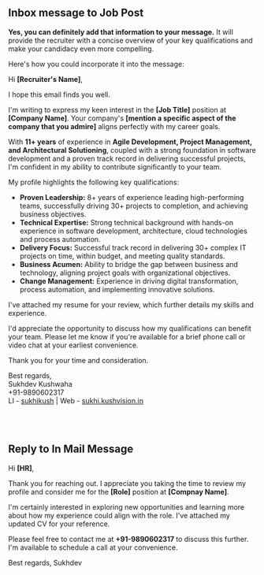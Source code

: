 ## Inbox message to Job Post

**Yes, you can definitely add that information to your message.** It will provide the recruiter with a concise overview of your key qualifications and make your candidacy even more compelling.

Here's how you could incorporate it into the message:

Hi **[Recruiter's Name]**,

I hope this email finds you well.

I'm writing to express my keen interest in the **[Job Title]** position at **[Company Name]**. Your company's **[mention a specific aspect of the company that you admire]** aligns perfectly with my career goals.

With **11+ years** of experience in **Agile Development, Project Management, and Architectural Solutioning**, coupled with a strong foundation in software development and a proven track record in delivering successful projects, I'm confident in my ability to contribute significantly to your team.

My profile highlights the following key qualifications:

* **Proven Leadership:** 8+ years of experience leading high-performing teams, successfully driving 30+ projects to completion, and achieving business objectives.
* **Technical Expertise:** Strong technical background with hands-on experience in software development, architecture, cloud technologies and process automation.
* **Delivery Focus:** Successful track record in delivering 30+ complex IT projects on time, within budget, and meeting quality standards.
* **Business Acumen:** Ability to bridge the gap between business and technology, aligning project goals with organizational objectives.
* **Change Management:** Experience in driving digital transformation, process automation, and implementing innovative solutions.

I've attached my resume for your review, which further details my skills and experience.

I'd appreciate the opportunity to discuss how my qualifications can benefit your team. Please let me know if you're available for a brief phone call or video chat at your earliest convenience. 

Thank you for your time and consideration.

Best regards,\
Sukhdev Kushwaha\
+91-9890602317 \
LI - [sukhikush](https://linkedin.com/in/sukhikush) |
Web - [sukhi.kushvision.in](https://sukhi.kushvision.in)

<br/><br/>

## Reply to In Mail Message
Hi **[HR]**,

Thank you for reaching out. I appreciate you taking the time to review my profile and consider me for the **[Role]** position at **[Compnay Name]**.

I'm certainly interested in exploring new opportunities and learning more about how my experience could align with the role. I've attached my updated CV for your reference.

Please feel free to contact me at **+91-9890602317** to discuss this further. I'm available to schedule a call at your convenience.

Best regards,
Sukhdev